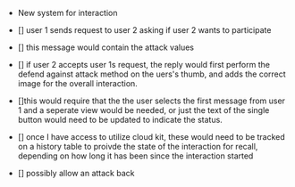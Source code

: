 - New system for interaction

- [] user 1 sends request to user 2 asking if user 2 wants to participate

- [] this message would contain the attack values

- [] if user 2 accepts user 1s request, the reply would first perform the defend against
attack method on the uers's thumb, and adds the correct image for the overall interaction.

- []this would require that the the user selects the first message from user 1 and a seperate
view would be needed, or just the text of the single button would need to be updated to indicate the 
status.

- [] once I have access to utilize cloud kit, these would need to be tracked on a history table to proivde the
state of the interaction for recall, depending on how long it has been since the interaction started

- [] possibly allow an attack back
